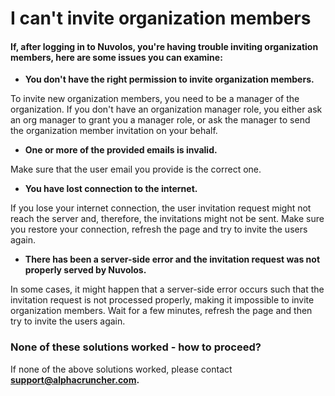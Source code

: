 # I can't invite organization members

#### If, after logging in to Nuvolos, you're having trouble inviting organization members, here are some issues you can examine:

* **You don't have the right permission to invite organization members.**

To invite new organization members, you need to be a manager of the organization. If you don't have an organization manager role, you either ask an org manager to grant you a manager role, or ask the manager to send the organization member invitation on your behalf.

* **One or more of the provided emails is invalid.**

Make sure that the user email you provide is the correct one.

* **You have lost connection to the internet.**

If you lose your internet connection, the user invitation request might not reach the server and, therefore, the invitations might not be sent. Make sure you restore your connection,  refresh the page and try to invite the users again.

* **There has been a server-side error and the invitation request was not properly served by Nuvolos.**

In some cases, it might happen that a server-side error occurs such that the invitation request is not processed properly, making it impossible to invite organization members. Wait for a few minutes, refresh the page and then try to invite the users again.  


### None of these solutions worked - how to proceed?

If none of the above solutions worked, please contact **support@alphacruncher.com.**

